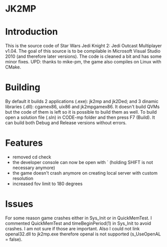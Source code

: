 JK2MP
=====

# Introduction #
This is the source code of Star Wars Jedi Knight 2: Jedi Outcast Multiplayer v1.04. The goal of this source is to be compilable in Microsoft Visual Studio 2010 (and therefore later versions). The code is cleaned a bit and has some minor fixes. UPD: thanks to mike-pm, the game also compiles on Linux with CMake.

# Building #
By default it builds 2 applications (.exe): jk2mp and jk2Ded; and 3 dinamic libraries (.dll): cgamex86, uix86 and jk2mpgamex86. It doesn't build QVMs but the code of them is left so it is possible to build them as well.
To build open a solution file (.sln) in CODE-mp folder and then press F7 (Build). It can build both Debug and Release versions without errors.

# Features #
* removed cd check
* the developer console can now be open with ` (holding SHIFT is not necessary anymore)
* the game doesn't crash anymore on creating local server with custom resolution
* increased fov limit to 180 degrees

# Issues #
For some reason game crashes either in Sys_Init or in QuickMemTest. I commented QuickMemTest and timeBeginPeriod(1) in Sys_Init to avoid crashes. I am not sure if those are important.
Also I could not link openal32.dll to jk2mp.exe therefore openal is not supported (s_UseOpenAL = false).
